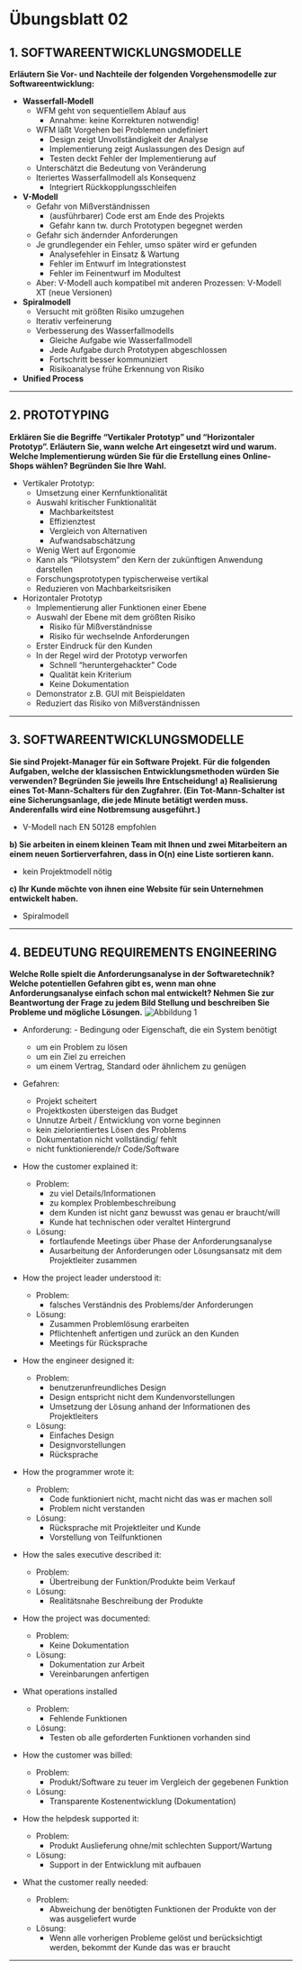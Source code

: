 # Übungsblatt 02
## 1. SOFTWAREENTWICKLUNGSMODELLE
**Erläutern Sie Vor- und Nachteile der folgenden Vorgehensmodelle zur Softwareentwicklung:**
* **Wasserfall-Modell**
  * WFM geht von sequentiellem Ablauf aus
    * Annahme: keine Korrekturen notwendig!
  * WFM läßt Vorgehen bei Problemen undefiniert
    * Design zeigt Unvollständigkeit der Analyse
    * Implementierung zeigt Auslassungen des Design auf
    * Testen deckt Fehler der Implementierung auf
  * Unterschätzt die Bedeutung von Veränderung
  * Iteriertes Wasserfallmodell als Konsequenz
    * Integriert Rückkopplungsschleifen
* **V-Modell**
  * Gefahr von Mißverständnissen
    * (ausführbarer) Code erst am Ende des Projekts
    * Gefahr kann tw. durch Prototypen begegnet werden
  * Gefahr sich ändernder Anforderungen
  * Je grundlegender ein Fehler, umso später wird er gefunden
    * Analysefehler in Einsatz & Wartung
    * Fehler im Entwurf im Integrationstest
    * Fehler im Feinentwurf im Modultest
  * Aber: V-Modell auch kompatibel mit anderen Prozessen: V-Modell XT (neue Versionen)
* **Spiralmodell**
  * Versucht mit größten Risiko umzugehen
  * Iterativ verfeinerung
  * Verbesserung des Wasserfallmodells
    * Gleiche Aufgabe wie Wasserfallmodell
    * Jede Aufgabe durch Prototypen abgeschlossen
    * Fortschritt besser kommuniziert
    * Risikoanalyse frühe Erkennung von Risiko
* **Unified Process**

---
## 2. PROTOTYPING
**Erklären Sie die Begriffe “Vertikaler Prototyp” und “Horizontaler Prototyp”. Erläutern Sie, wann welche Art eingesetzt wird und warum. Welche Implementierung würden Sie für die Erstellung eines Online-Shops wählen? Begründen Sie Ihre Wahl.**

* Vertikaler Prototyp:
  * Umsetzung einer Kernfunktionalität
  * Auswahl kritischer Funktionalität
    * Machbarkeitstest
    * Effizienztest
    * Vergleich von Alternativen
    * Aufwandsabschätzung
  * Wenig Wert auf Ergonomie
  * Kann als “Pilotsystem” den Kern der zukünftigen Anwendung darstellen
  * Forschungsprototypen typischerweise vertikal
  * Reduzieren von Machbarkeitsrisiken
* Horizontaler Prototyp
  * Implementierung aller Funktionen einer Ebene
  * Auswahl der Ebene mit dem größten Risiko
    * Risiko für Mißverständnisse
    * Risiko für wechselnde Anforderungen
  * Erster Eindruck für den Kunden
  * In der Regel wird der Prototyp verworfen
    * Schnell “heruntergehackter” Code
    * Qualität kein Kriterium
    * Keine Dokumentation
  * Demonstrator z.B. GUI mit Beispieldaten
  * Reduziert das Risiko von Mißverständnissen

---
## 3. SOFTWAREENTWICKLUNGSMODELLE
**Sie sind Projekt-Manager für ein Software Projekt. Für die folgenden Aufgaben, welche der klassischen Entwicklungsmethoden würden Sie verwenden? Begründen Sie jeweils Ihre Entscheidung!**
 **a) Realisierung eines Tot-Mann-Schalters für den Zugfahrer. (Ein Tot-Mann-Schalter ist eine Sicherungsanlage, die jede Minute betätigt werden muss. Anderenfalls wird eine Notbremsung ausgeführt.)**
 * V-Modell nach EN 50128 empfohlen

 **b) Sie arbeiten in einem kleinen Team mit Ihnen und zwei Mitarbeitern an einem neuen Sortierverfahren, dass in O(n) eine Liste sortieren kann.**
 * kein Projektmodell nötig

 **c) Ihr Kunde möchte von ihnen eine Website für sein Unternehmen entwickelt haben.**
 * Spiralmodell

---
## 4. BEDEUTUNG REQUIREMENTS ENGINEERING
**Welche Rolle spielt die Anforderungsanalyse in der Softwaretechnik? Welche potentiellen Gefahren gibt es, wenn man ohne Anforderungsanalyse einfach schon mal entwickelt? Nehmen Sie zur Beantwortung der Frage zu jedem Bild Stellung und beschreiben Sie Probleme und mögliche Lösungen.**
![Abbildung 1](Abbildung01.jpg)

* Anforderung: - Bedingung oder Eigenschaft, die ein System benötigt
  * um ein Problem zu lösen
  * um ein Ziel zu erreichen
  * um einem Vertrag, Standard oder ähnlichem zu genügen
* Gefahren:
  * Projekt scheitert
  * Projektkosten übersteigen das Budget
  * Unnutze Arbeit / Entwicklung von vorne beginnen
  * kein zielorientiertes Lösen des Problems
  * Dokumentation nicht vollständig/ fehlt
  * nicht funktionierende/r Code/Software

* How the customer explained it:
  * Problem:
    * zu viel Details/Informationen
    * zu komplex Problembeschreibung
    * dem Kunden ist nicht ganz bewusst was genau er braucht/will
    * Kunde hat technischen oder veraltet Hintergrund
  * Lösung:
    * fortlaufende Meetings über Phase der Anforderungsanalyse
    * Ausarbeitung der Anforderungen oder Lösungsansatz mit dem Projektleiter zusammen

* How the project leader understood it:
  * Problem:
    * falsches Verständnis des Problems/der Anforderungen
  * Lösung:  
    * Zusammen Problemlösung erarbeiten
	* Pflichtenheft anfertigen und zurück an den Kunden
	* Meetings für Rücksprache

* How the engineer designed it:
  * Problem:
    * benutzerunfreundliches Design
    * Design entspricht nicht dem Kundenvorstellungen
    * Umsetzung der Lösung anhand der Informationen des Projektleiters
  * Lösung:  
    * Einfaches Design
    * Designvorstellungen
	* Rücksprache

* How the programmer wrote it:
  * Problem:
    * Code funktioniert nicht, macht nicht das was er machen soll
	* Problem nicht verstanden
  * Lösung:  
    * Rücksprache mit Projektleiter und Kunde
	* Vorstellung von Teilfunktionen

* How the sales executive described it:
  * Problem:
    * Übertreibung der Funktion/Produkte beim Verkauf
  * Lösung:  
    * Realitätsnahe Beschreibung der Produkte

* How the project was documented:
  * Problem:
    * Keine Dokumentation
  * Lösung:  
    * Dokumentation zur Arbeit
    * Vereinbarungen anfertigen

* What operations installed
  * Problem:
    * Fehlende Funktionen
  * Lösung:  
    * Testen ob alle geforderten Funktionen vorhanden sind

* How the customer was billed:
  * Problem:
    * Produkt/Software zu teuer im Vergleich der gegebenen Funktion
  * Lösung:  
    * Transparente Kostenentwicklung (Dokumentation)

* How the helpdesk supported it:
  * Problem:
    * Produkt Auslieferung ohne/mit schlechten Support/Wartung
  * Lösung:  
    * Support in der Entwicklung mit aufbauen

* What the customer really needed:
  * Problem:
    * Abweichung der benötigten Funktionen der Produkte von der was ausgeliefert wurde
  * Lösung:  
     * Wenn alle vorherigen Probleme gelöst und berücksichtigt werden, bekommt der Kunde das was er braucht

---
